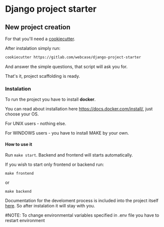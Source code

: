 # Django project starter

## New project creation

For that you'll need a [cookiecutter](https://github.com/audreyr/cookiecutter).

After instalation simply run:

```bash
cookiecutter https://gitlab.com/webcase/django-project-starter
```

And answer the simple questions, that script will ask you for.

That's it, project scaffolding is ready.

### Instalation

To run the project you have to install **docker**.

You can read about installation here https://docs.docker.com/install/, just choose your OS.

For UNIX users - nothing else.

For WINDOWS users - you have to install MAKE by your own.

#### How to use it

Run `make start`. Backend and frontend will starts automatically.

If you wish to start only frontend or backend run:

`make frontend`

or

`make backend`


Documentation for the develoment process is included into the project itself [here](./1/README.md). So after instalation it will stay with you.

#NOTE: To change environmental variables specified in .env file you have to restart environment
